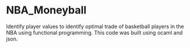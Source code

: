 # NBA_Moneyball
Identify player values to identify optimal trade of basketball players in the NBA using functional programming.
This code was built using ocaml and json.
